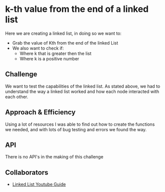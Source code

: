 # k-th value from the end of a linked list

Here we are creating a linked list, in doing so we want to:

- Grab the value of Kth from the end of the linked List
- We also want to check if:
  - Where k that is greater then the list
  - Where k is a positive number


## Challenge

We want to test the capabilities of the linked list. As stated above, we had to understand the way a linked list worked and how each node interacted with each other.

## Approach & Efficiency

Using a lot of resources I was able to find out how to create the functions we needed, and with lots of bug testing and errors we found the way.

## API

There is no API's in the making of this challenge

## Collaborators

- [Linked List Youtube Guide](https://www.youtube.com/watch?v=ZBdE8DElQQU&ab_channel=freeCodeCamp.org)
